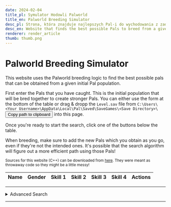 ```yaml
---
date: 2024-02-04
title_pl: Symulator Hodowli Palworld
title_en: Palworld Breeding Simulator
desc_pl: Strona, która znajduje najlepszych Pal-i do wychodowania z zadanej populacji początkowej
desc_en: Website that finds the best possible Pals to breed from a given initial Pal population
renderer: render_article
thumb: thumb.png
---
```


<h1>Palworld Breeding Simulator</h1>

<p>This website uses the Palworld breeding logic to find the best possible pals that can be obtained from a given initial Pal population.</p>

<p>First enter the Pals that you have caught. This is the initial population that will be bred together to create stronger Pals. You can either use the form at the bottom of the table or drag & dropp the <code>Level.sav</code> file from <code style="white-space:normal">C:\Users\&lt;Your Username&gt;\AppData\Local\Pal\Saved\SaveGames\&lt;Save Directory&gt;\</code> <button onclick="CopyPath()">Copy path to clipboard</button> into this page.</p>

<p>Once you're ready to start the search, click one of the buttons below the table.</p>

<p>When breeding, make sure to add the new Pals which you obtain as you go, even if they're not the intended ones. It's possible that the search algorithm will figure out a more efficient path using those Pals!</p>

<p><small>Sources for this website (C++) can be downloaded from <a href="src.zip">here</a>. They were meant as throwaway code so they might be a little messy!</small></p>

<style>
.pal {
  display: inline-block;
  margin: 5px;
  padding: 5px;
  border: 1px solid #961b82;
  border-radius: 5px;
  background: #f7e8f3;
  box-shadow: 0 5px 10px rgba(132, 30, 120, 0.5);
}

.trait {
  border: 1px solid #786221;
  background: #f5e1a4;
  border-radius: 5px;
  padding: 1px 2px;
  margin: 1px;
  display: inline-block;
}

@media (prefers-color-scheme: dark) {
  .pal {
    background: #2d2d2d;
    border: 1px solid #5e5e5e;
    box-shadow: 0 5px 10px rgba(0, 0, 0, 0.5);
  }

  .trait {
    border: 1px solid #5e5e5e;
    background: #3d3d3d;
  }
}
</style>

<div class="scroll-wide"><table id="pals"><thead><tr><th>Name</th><th>Gender</th><th>Skill 1</th><th>Skill 2</th><th>Skill 3</th><th>Skill 4</th><th>Actions</th></tr></thead></table></div>

<hr>

<div id="metric-buttons"></div>

<details><summary>Advanced Search</summary>
<p>Use this form to specify a custom scoring function in JavasScript. The "Score" function should return a number, where higher numbers are better.</p>
<p>This can be used for example to search for specific Pals, skill combinations or pretty much any objective you can come up with.</p>
<p>Clear the textarea and refresh the page to reset to the default scoring function.</p>
<p>Select the skills that you're interested in. Only the selected skills will be available in the <code>skills</code> variable:</p>
<div id="skill-checkboxes" style="display: grid;grid: auto-flow / 1em 1fr 1em 1fr 1em 1fr;align-items: center;"></div>
<p>WARNING: The algorithm gets significantly slower when more skills are tracked! Try not to exceed 4 skills.</p>
<textarea cols=80 rows=15 id="advanced_search_score">function Score(name, gender, skills, stats) {
  // Press F12 and click "Search" to inspect the values of arguments
  debugger;
  let score = 0.0;
  if (name === 'Lifmunk') score += 1;
  if ('Lucky' in skills) score *= 2;
  if ('Dragonkiller' in skills) score *= 2;
  return score;
}
</textarea>
<pre id="advanced_search_error" style="display: none"></pre><br>
<button onclick="AdvancedSearch()">Search</button>
</details>

<hr>

<div id="best-pals"></div>

<script>
function CopyPath() {
  var copyText = document.querySelector("code");
  var textArea = document.createElement("textarea");
  textArea.value = "%LOCALAPPDATA%\\Pal\\Saved\\SaveGames\\";
  document.body.appendChild(textArea);
  textArea.select();
  document.execCommand("Copy");
  textArea.remove();
}
</script>
<script src="pako_inflate.min.js"></script>
<script src="decoder.js"></script>
<script src="index.js"></script>
<script src="breed.js"></script>
